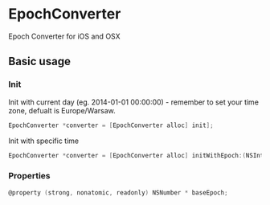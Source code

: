 EpochConverter
==============

Epoch Converter for iOS and OSX


## Basic usage

### Init

Init with current day (eg. 2014-01-01 00:00:00) - remember to set your time zone, defualt is Europe/Warsaw.

```objective-c
EpochConverter *converter = [EpochConverter alloc] init];
```

Init with specific time

```objective-c
EpochConverter *converter = [EpochConverter alloc] initWithEpoch:(NSInteger)];
```

### Properties

```objective-c
@property (strong, nonatomic, readonly) NSNumber * baseEpoch;
```